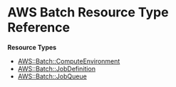 # AWS Batch Resource Type Reference<a name="AWS_Batch"></a>

**Resource Types**
+ [AWS::Batch::ComputeEnvironment](aws-resource-batch-computeenvironment.md)
+ [AWS::Batch::JobDefinition](aws-resource-batch-jobdefinition.md)
+ [AWS::Batch::JobQueue](aws-resource-batch-jobqueue.md)

